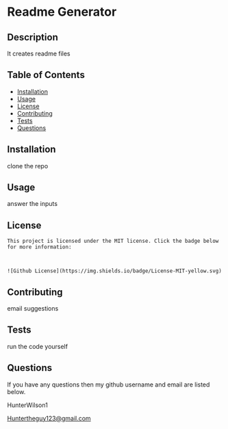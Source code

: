 # Readme Generator

  ## Description

  It creates readme files

  ## Table of Contents

  * [Installation](#installation)
  * [Usage](#usage)
  * [License](#license)
  * [Contributing](#contributing)
  * [Tests](#tests)
  * [Questions](#questions)

  ## Installation

  clone the repo

  ## Usage

  answer the inputs

  ## License
    
    This project is licensed under the MIT license. Click the badge below for more information:


  
    ![Github License](https://img.shields.io/badge/License-MIT-yellow.svg)
    

  ## Contributing

  email suggestions

  ## Tests

  run the code yourself

  ## Questions

  If you have any questions then my github username and email are listed below.

  HunterWilson1

  Huntertheguy123@gmail.com


